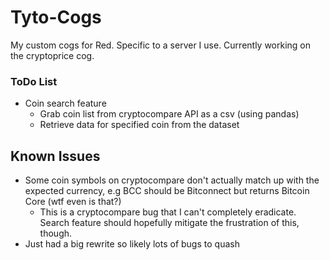 # Tyto-Cogs
My custom cogs for Red. Specific to a server I use.
Currently working on the cryptoprice cog.

### ToDo List
- Coin search feature
  - Grab coin list from cryptocompare API as a csv (using pandas)
  - Retrieve data for specified coin from the dataset
  
## Known Issues
- Some coin symbols on cryptocompare don't actually match up with the expected currency, 
e.g BCC should be Bitconnect but returns Bitcoin Core (wtf even is that?)
  - This is a cryptocompare bug that I can't completely eradicate. Search feature 
  should hopefully mitigate the frustration of this, though.
- Just had a big rewrite so likely lots of bugs to quash
